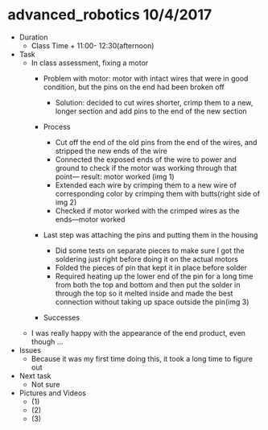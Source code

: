 # advanced_robotics 10/4/2017


* Duration
	* Class Time + 11:00- 12:30(afternoon)
* Task
	* In class assessment, fixing a motor
		* Problem with motor: motor with intact wires that were in good condition, but the pins on the end had been broken off
			* Solution: decided to cut wires shorter, crimp them to a new, longer section and add pins to the end of the new section
		* Process
			* Cut off the end of the old pins from the end of the wires, and stripped the new ends of the wire
			* Connected the exposed ends of the wire to power and ground to check if the motor was working through that point–– result: motor worked (img 1)
			* Extended each wire by crimping them to a new wire of corresponding color by crimping them with butts(right side of img 2)
			* Checked if motor worked with the crimped wires as the ends––motor worked
		* Last step was attaching the pins and putting them in the housing
			* Did some tests on separate pieces to make sure I got the soldering just right before doing it on the actual motors
			*  Folded the pieces of pin that kept it in place before solder
			*  Required heating up the lower end of the pin for a long time from both the top and bottom and then put the solder in through the top so it melted inside and made the best connection without taking up space outside the pin(img 3)

		* Successes
	* I was really happy with the appearance of the end product, even though …
* Issues
	* Because it was my first time doing this, it took a long time to figure out
* Next task
	* Not sure
* Pictures and Videos
	* (1)
	* (2)
	* (3)